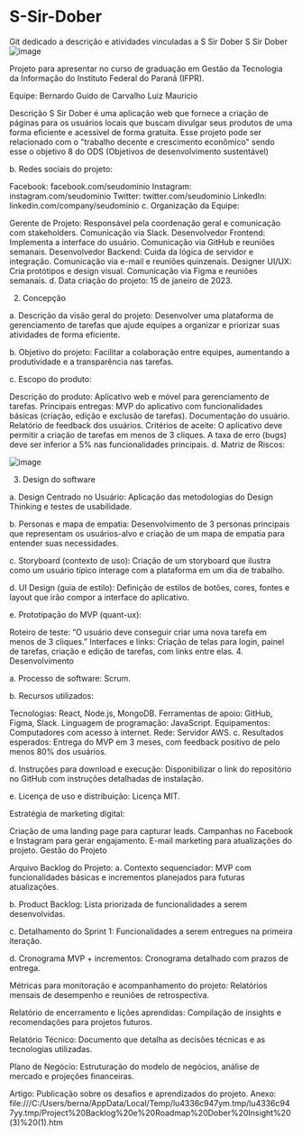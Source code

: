 # S-Sir-Dober
Git dedicado a descrição e atividades vinculadas a S Sir Dober
S Sir Dober
![image](https://github.com/user-attachments/assets/481e56ab-6b0d-48fe-914b-c6c120973c01)


Projeto para apresentar no curso de graduação em Gestão da Tecnologia da Informação do Instituto Federal do Paraná (IFPR).

Equipe:
Bernardo Guido de Carvalho
Luiz Mauricio

Descrição
S Sir Dober é uma aplicação web que fornece a criação de páginas para os usuários locais que buscam divulgar seus produtos de uma forma eficiente e acessivel de forma gratuita. Esse projeto pode ser relacionado com o "trabalho decente e crescimento econômico" sendo esse o objetivo 8 do ODS (Objetivos de desenvolvimento sustentável)

b. Redes sociais do projeto:

Facebook: facebook.com/seudominio
Instagram: instagram.com/seudominio
Twitter: twitter.com/seudominio
LinkedIn: linkedin.com/company/seudominio
c. Organização da Equipe:

Gerente de Projeto: Responsável pela coordenação geral e comunicação com stakeholders. Comunicação via Slack.
Desenvolvedor Frontend: Implementa a interface do usuário. Comunicação via GitHub e reuniões semanais.
Desenvolvedor Backend: Cuida da lógica de servidor e integração. Comunicação via e-mail e reuniões quinzenais.
Designer UI/UX: Cria protótipos e design visual. Comunicação via Figma e reuniões semanais.
d. Data criação do projeto: 15 de janeiro de 2023.

2. Concepção

a. Descrição da visão geral do projeto: Desenvolver uma plataforma de gerenciamento de tarefas que ajude equipes a organizar e priorizar suas atividades de forma eficiente.

b. Objetivo do projeto: Facilitar a colaboração entre equipes, aumentando a produtividade e a transparência nas tarefas.

c. Escopo do produto:

Descrição do produto: Aplicativo web e móvel para gerenciamento de tarefas.
Principais entregas:
MVP do aplicativo com funcionalidades básicas (criação, edição e exclusão de tarefas).
Documentação do usuário.
Relatório de feedback dos usuários.
Critérios de aceite:
O aplicativo deve permitir a criação de tarefas em menos de 3 cliques.
A taxa de erro (bugs) deve ser inferior a 5% nas funcionalidades principais.
d. Matriz de Riscos:

![image](https://github.com/user-attachments/assets/ada36f72-cf06-42ac-844f-09248a3e7528)


3. Design do software

a. Design Centrado no Usuário: Aplicação das metodologias do Design Thinking e testes de usabilidade.

b. Personas e mapa de empatia: Desenvolvimento de 3 personas principais que representam os usuários-alvo e criação de um mapa de empatia para entender suas necessidades.

c. Storyboard (contexto de uso): Criação de um storyboard que ilustra como um usuário típico interage com a plataforma em um dia de trabalho.

d. UI Design (guia de estilo): Definição de estilos de botões, cores, fontes e layout que irão compor a interface do aplicativo.

e. Prototipação do MVP (quant-ux):

Roteiro de teste: “O usuário deve conseguir criar uma nova tarefa em menos de 3 cliques.”
Interfaces e links: Criação de telas para login, painel de tarefas, criação e edição de tarefas, com links entre elas.
4. Desenvolvimento

a. Processo de software: Scrum.

b. Recursos utilizados:

Tecnologias: React, Node.js, MongoDB.
Ferramentas de apoio: GitHub, Figma, Slack.
Linguagem de programação: JavaScript.
Equipamentos: Computadores com acesso à internet.
Rede: Servidor AWS.
c. Resultados esperados: Entrega do MVP em 3 meses, com feedback positivo de pelo menos 80% dos usuários.

d. Instruções para download e execução: Disponibilizar o link do repositório no GitHub com instruções detalhadas de instalação.

e. Licença de uso e distribuição: Licença MIT.

Estratégia de marketing digital:

Criação de uma landing page para capturar leads.
Campanhas no Facebook e Instagram para gerar engajamento.
E-mail marketing para atualizações do projeto.
Gestão do Projeto

Arquivo Backlog do Projeto: a. Contexto sequenciador: MVP com funcionalidades básicas e incrementos planejados para futuras atualizações.

b. Product Backlog: Lista priorizada de funcionalidades a serem desenvolvidas.

c. Detalhamento do Sprint 1: Funcionalidades a serem entregues na primeira iteração.

d. Cronograma MVP + incrementos: Cronograma detalhado com prazos de entrega.

Métricas para monitoração e acompanhamento do projeto: Relatórios mensais de desempenho e reuniões de retrospectiva.

Relatório de encerramento e lições aprendidas: Compilação de insights e recomendações para projetos futuros.

Relatório Técnico: Documento que detalha as decisões técnicas e as tecnologias utilizadas.

Plano de Negócio: Estruturação do modelo de negócios, análise de mercado e projeções financeiras.

Artigo: Publicação sobre os desafios e aprendizados do projeto.
Anexo:
file:///C:/Users/berna/AppData/Local/Temp/lu4336c947ym.tmp/lu4336c947yy.tmp/Project%20Backlog%20e%20Roadmap%20Dober%20Insight%20(3)%20(1).htm
